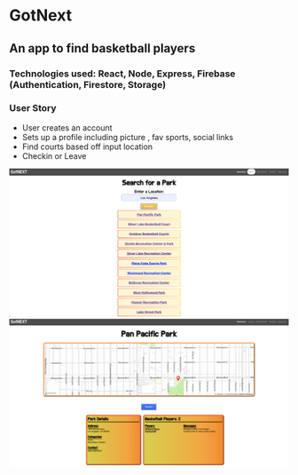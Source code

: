 # GotNext

## An app to find basketball players 

### Technologies used: React, Node, Express, Firebase (Authentication, Firestore, Storage)

### User Story
- User creates an account
- Sets up a profile including picture , fav sports, social links
- Find courts based off input location
- Checkin or Leave

![Parks](./public/images/ss1.png)
![Parks2](./public/images/ss2.png)
